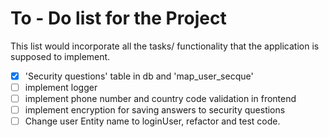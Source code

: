 # To - Do list for the Project
This list would incorporate all the tasks/ functionality 
that the application is supposed to implement.

- [X] 'Security questions' table in db and 'map_user_secque'
- [ ] implement logger
- [ ] implement phone number and country code validation in frontend
- [ ] implement encryption for saving answers to security questions
- [ ] Change user Entity name to loginUser, refactor and test code.